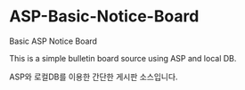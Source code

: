 # ASP-Basic-Notice-Board
Basic ASP Notice Board

This is a simple bulletin board source using ASP and local DB.

ASP와 로컬DB를 이용한 간단한 게시판 소스입니다.


